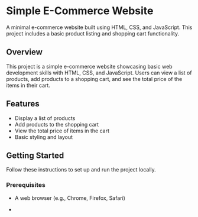 # Simple E-Commerce Website

A minimal e-commerce website built using HTML, CSS, and JavaScript. This project includes a basic product listing and shopping cart functionality.

## Overview

This project is a simple e-commerce website showcasing basic web development skills with HTML, CSS, and JavaScript. Users can view a list of products, add products to a shopping cart, and see the total price of the items in their cart.

## Features

- Display a list of products
- Add products to the shopping cart
- View the total price of items in the cart
- Basic styling and layout

## Getting Started

Follow these instructions to set up and run the project locally.

### Prerequisites

- A web browser (e.g., Chrome, Firefox, Safari)

- 
